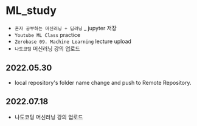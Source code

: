 # ML_study

- `혼자 공부하는 머신러닝 + 딥러닝` _ jupyter 저장
- `Youtube ML Class` practice
- `Zerobase 09. Machine Learning` lecture upload
- `나도코딩` 머신러닝 강의 업로드    

## 2022.05.30
- local repository's folder name change and push to Remote Repository.

## 2022.07.18
- 나도코딩 머신러닝 강의 업로드

